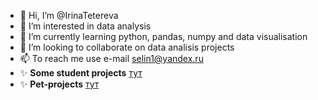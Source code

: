 - 👋 Hi, I’m @IrinaTetereva
- 👀 I’m interested in data analysis
- 🌱 I’m currently learning python, pandas, numpy and data visualisation
- 💞️ I’m looking to collaborate on data analisis projects
- 📫 To reach me use e-mail selin1@yandex.ru   
- ✨ **Some student projects** [тут](https://github.com/IrinaTetereva/Yandex.Practikum_DA)  
- ✨ **Pet-projects** [тут](https://github.com/IrinaTetereva/pet_projects)

<!---
IrinaTetereva/IrinaTetereva is a ✨ special ✨ repository because its `README.md` (this file) appears on your GitHub profile.
You can click the Preview link to take a look at your changes.
--->
